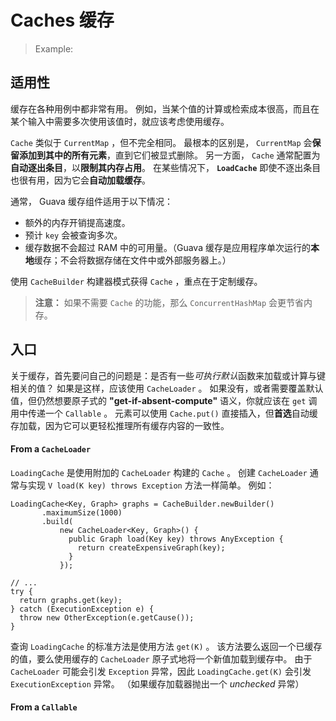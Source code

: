 # Caches 缓存

> Example:
> 
> 

## 适用性

缓存在各种用例中都非常有用。
例如，当某个值的计算或检索成本很高，而且在某个输入中需要多次使用该值时，就应该考虑使用缓存。

`Cache` 类似于 `CurrentMap` ，但不完全相同。
最根本的区别是， `CurrentMap` 会**保留添加到其中的所有元素**，直到它们被显式删除。
另一方面， `Cache` 通常配置为**自动逐出条目**，以**限制其内存占用**。
在某些情况下， **`LoadCache`** 即使不逐出条目也很有用，因为它会**自动加载缓存**。

通常， Guava 缓存组件适用于以下情况：

* 额外的内存开销提高速度。
* 预计 `key` 会被查询多次。
* 缓存数据不会超过 RAM 中的可用量。（Guava 缓存是应用程序单次运行的**本地**缓存；不会将数据存储在文件中或外部服务器上。）

使用 `CacheBuilder` 构建器模式获得 `Cache` ，重点在于定制缓存。

> **注意：**
> 如果不需要 `Cache` 的功能，那么 `ConcurrentHashMap` 会更节省内存。

## 入口

关于缓存，首先要问自己的问题是：是否有一些*可执行默认*函数来加载或计算与键相关的值？
如果是这样，应该使用 `CacheLoader` 。
如果没有，或者需要覆盖默认值，但仍然想要原子式的 **"get-if-absent-compute"** 语义，你就应该在 `get` 调用中传递一个 `Callable` 。
元素可以使用 `Cache.put()` 直接插入，但**首选**自动缓存加载，因为它可以更轻松推理所有缓存内容的一致性。

#### From a `CacheLoader`

`LoadingCache` 是使用附加的 `CacheLoader` 构建的 `Cache` 。
创建 `CacheLoader` 通常与实现 `V load(K key) throws Exception` 方法一样简单。
例如：

```jshelllanguage
LoadingCache<Key, Graph> graphs = CacheBuilder.newBuilder()
       .maximumSize(1000)
       .build(
           new CacheLoader<Key, Graph>() {
             public Graph load(Key key) throws AnyException {
               return createExpensiveGraph(key);
             }
           });

// ...
try {
  return graphs.get(key);
} catch (ExecutionException e) {
  throw new OtherException(e.getCause());
}
```

查询 `LoadingCache` 的标准方法是使用方法 `get(K)` 。
该方法要么返回一个已缓存的值，要么使用缓存的 `CacheLoader` 原子式地将一个新值加载到缓存中。
由于 `CacheLoader` 可能会引发 `Exception` 异常，因此 `LoadingCache.get(K)` 会引发 `ExecutionException` 异常。
（如果缓存加载器抛出一个 _unchecked_ 异常）

#### From a `Callable`
